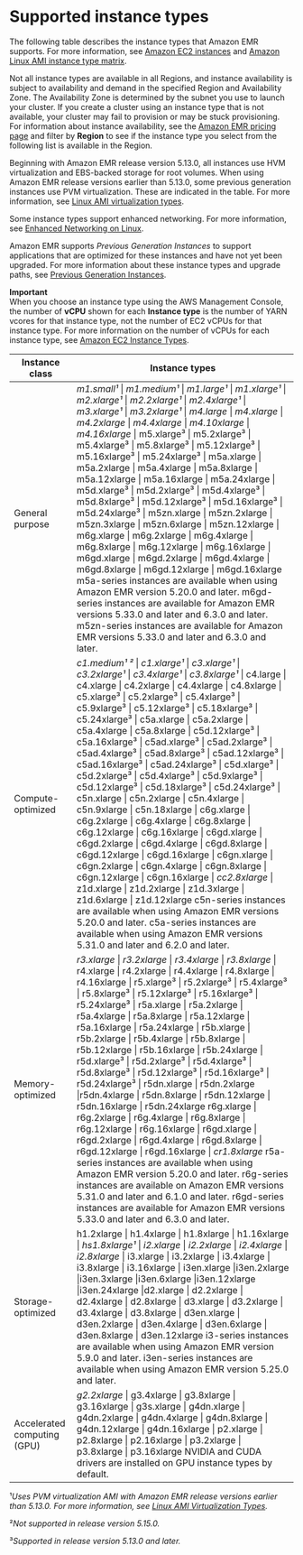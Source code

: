 # Supported instance types<a name="emr-supported-instance-types"></a>

The following table describes the instance types that Amazon EMR supports\. For more information, see [Amazon EC2 instances](https://aws.amazon.com/ec2/instance-types/) and [Amazon Linux AMI instance type matrix](https://aws.amazon.com/amazon-linux-ami/instance-type-matrix/)\.

Not all instance types are available in all Regions, and instance availability is subject to availability and demand in the specified Region and Availability Zone\. The Availability Zone is determined by the subnet you use to launch your cluster\. If you create a cluster using an instance type that is not available, your cluster may fail to provision or may be stuck provisioning\. For information about instance availability, see the [Amazon EMR pricing page](https://aws.amazon.com/emr/pricing) and filter by **Region** to see if the instance type you select from the following list is available in the Region\.

Beginning with Amazon EMR release version 5\.13\.0, all instances use HVM virtualization and EBS\-backed storage for root volumes\. When using Amazon EMR release versions earlier than 5\.13\.0, some previous generation instances use PVM virtualization\. These are indicated in the table\. For more information, see [Linux AMI virtualization types](https://docs.aws.amazon.com/AWSEC2/latest/UserGuide/virtualization_types.html)\.

Some instance types support enhanced networking\. For more information, see [Enhanced Networking on Linux](https://docs.aws.amazon.com/AWSEC2/latest/UserGuide/enhanced-networking.html)\.

Amazon EMR supports *Previous Generation Instances* to support applications that are optimized for these instances and have not yet been upgraded\. For more information about these instance types and upgrade paths, see [Previous Generation Instances](https://aws.amazon.com/ec2/previous-generation)\. 

**Important**  
When you choose an instance type using the AWS Management Console, the number of **vCPU** shown for each **Instance type** is the number of YARN vcores for that instance type, not the number of EC2 vCPUs for that instance type\. For more information on the number of vCPUs for each instance type, see [Amazon EC2 Instance Types](https://aws.amazon.com/ec2/instance-types/)\.


| Instance class | Instance types | 
| --- | --- | 
| General purpose |  *m1\.small¹* \| *m1\.medium¹* \| *m1\.large¹* \| *m1\.xlarge¹* \| *m2\.xlarge¹* \| *m2\.2xlarge¹* \| *m2\.4xlarge¹* \| *m3\.xlarge¹* \| *m3\.2xlarge¹* \| *m4\.large* \| *m4\.xlarge* \| *m4\.2xlarge* \| *m4\.4xlarge* \| *m4\.10xlarge* \| *m4\.16xlarge* \| m5\.xlarge³ \| m5\.2xlarge³ \| m5\.4xlarge³ \| m5\.8xlarge³ \| m5\.12xlarge³ \| m5\.16xlarge³ \| m5\.24xlarge³ \| m5a\.xlarge \| m5a\.2xlarge \| m5a\.4xlarge \| m5a\.8xlarge \| m5a\.12xlarge \| m5a\.16xlarge \| m5a\.24xlarge \| m5d\.xlarge³ \| m5d\.2xlarge³ \| m5d\.4xlarge³ \| m5d\.8xlarge³ \| m5d\.12xlarge³ \| m5d\.16xlarge³ \| m5d\.24xlarge³ \| m5zn\.xlarge \| m5zn\.2xlarge \| m5zn\.3xlarge \| m5zn\.6xlarge \| m5zn\.12xlarge \| m6g\.xlarge \| m6g\.2xlarge \| m6g\.4xlarge \| m6g\.8xlarge \| m6g\.12xlarge \| m6g\.16xlarge \| m6gd\.xlarge \| m6gd\.2xlarge \| m6gd\.4xlarge \| m6gd\.8xlarge \| m6gd\.12xlarge \| m6gd\.16xlarge  m5a\-series instances are available when using Amazon EMR version 5\.20\.0 and later\. m6gd\-series instances are available for Amazon EMR versions 5\.33\.0 and later and 6\.3\.0 and later\. m5zn\-series instances are available for Amazon EMR versions 5\.33\.0 and later and 6\.3\.0 and later\.   | 
| Compute\-optimized |  *c1\.medium¹ ²* \| *c1\.xlarge¹* \| *c3\.xlarge¹* \| *c3\.2xlarge¹* \| *c3\.4xlarge¹* \| *c3\.8xlarge¹* \| c4\.large \| c4\.xlarge \| c4\.2xlarge \| c4\.4xlarge \| c4\.8xlarge \| c5\.xlarge³ \| c5\.2xlarge³ \| c5\.4xlarge³ \| c5\.9xlarge³ \| c5\.12xlarge³ \| c5\.18xlarge³ \| c5\.24xlarge³ \| c5a\.xlarge \| c5a\.2xlarge \| c5a\.4xlarge \| c5a\.8xlarge \| c5d\.12xlarge³ \| c5a\.16xlarge³ \| c5ad\.xlarge³ \| c5ad\.2xlarge³ \| c5ad\.4xlarge³ \| c5ad\.8xlarge³ \| c5ad\.12xlarge³ \| c5ad\.16xlarge³ \| c5ad\.24xlarge³ \| c5d\.xlarge³ \| c5d\.2xlarge³ \| c5d\.4xlarge³ \| c5d\.9xlarge³ \| c5d\.12xlarge³ \| c5d\.18xlarge³ \| c5d\.24xlarge³ \| c5n\.xlarge \| c5n\.2xlarge \| c5n\.4xlarge \| c5n\.9xlarge \| c5n\.18xlarge \| c6g\.xlarge \| c6g\.2xlarge \| c6g\.4xlarge \| c6g\.8xlarge \| c6g\.12xlarge \| c6g\.16xlarge \| c6gd\.xlarge \| c6gd\.2xlarge \| c6gd\.4xlarge \| c6gd\.8xlarge \| c6gd\.12xlarge \| c6gd\.16xlarge \| c6gn\.xlarge \| c6gn\.2xlarge \| c6gn\.4xlarge \| c6gn\.8xlarge \| c6gn\.12xlarge \| c6gn\.16xlarge \| *cc2\.8xlarge* \| z1d\.xlarge \| z1d\.2xlarge \| z1d\.3xlarge \| z1d\.6xlarge \| z1d\.12xlarge  c5n\-series instances are available when using Amazon EMR versions 5\.20\.0 and later\. c5a\-series instances are available when using Amazon EMR versions 5\.31\.0 and later and 6\.2\.0 and later\.   | 
| Memory\-optimized |  *r3\.xlarge* \| *r3\.2xlarge* \| *r3\.4xlarge* \| *r3\.8xlarge* \| r4\.xlarge \| r4\.2xlarge \| r4\.4xlarge \| r4\.8xlarge \| r4\.16xlarge \| r5\.xlarge³ \| r5\.2xlarge³ \| r5\.4xlarge³ \| r5\.8xlarge³ \| r5\.12xlarge³ \| r5\.16xlarge³ \| r5\.24xlarge³ \| r5a\.xlarge \| r5a\.2xlarge \| r5a\.4xlarge \| r5a\.8xlarge \| r5a\.12xlarge \| r5a\.16xlarge \| r5a\.24xlarge \| r5b\.xlarge \| r5b\.2xlarge \| r5b\.4xlarge \| r5b\.8xlarge \| r5b\.12xlarge \| r5b\.16xlarge \| r5b\.24xlarge \| r5d\.xlarge³ \| r5d\.2xlarge³ \| r5d\.4xlarge³ \| r5d\.8xlarge³ \| r5d\.12xlarge³ \| r5d\.16xlarge³ \| r5d\.24xlarge³ \| r5dn\.xlarge \| r5dn\.2xlarge \|r5dn\.4xlarge \| r5dn\.8xlarge \| r5dn\.12xlarge \| r5dn\.16xlarge \| r5dn\.24xlarge r6g\.xlarge \| r6g\.2xlarge \| r6g\.4xlarge \| r6g\.8xlarge \| r6g\.12xlarge \| r6g\.16xlarge \| r6gd\.xlarge \| r6gd\.2xlarge \| r6gd\.4xlarge \| r6gd\.8xlarge \| r6gd\.12xlarge \| r6gd\.16xlarge \| *cr1\.8xlarge* r5a\-series instances are available when using Amazon EMR version 5\.20\.0 and later\. r6g\-series instances are available on Amazon EMR versions 5\.31\.0 and later and 6\.1\.0 and later\. r6gd\-series instances are available for Amazon EMR versions 5\.33\.0 and later and 6\.3\.0 and later\.   | 
| Storage\-optimized |  h1\.2xlarge \| h1\.4xlarge \| h1\.8xlarge \| h1\.16xlarge \| *hs1\.8xlarge¹* \| *i2\.xlarge* \| *i2\.2xlarge* \| *i2\.4xlarge* \| *i2\.8xlarge* \| i3\.xlarge \| i3\.2xlarge \| i3\.4xlarge \| i3\.8xlarge \| i3\.16xlarge \| i3en\.xlarge \|i3en\.2xlarge \|i3en\.3xlarge \|i3en\.6xlarge \|i3en\.12xlarge \|i3en\.24xlarge \|d2\.xlarge \| d2\.2xlarge \| d2\.4xlarge \| d2\.8xlarge \| d3\.xlarge \| d3\.2xlarge \| d3\.4xlarge \| d3\.8xlarge \| d3en\.xlarge \| d3en\.2xlarge \| d3en\.4xlarge \| d3en\.6xlarge \| d3en\.8xlarge \| d3en\.12xlarge  i3\-series instances are available when using Amazon EMR version 5\.9\.0 and later\. i3en\-series instances are available when using Amazon EMR version 5\.25\.0 and later\.   | 
| Accelerated computing \(GPU\) |  *g2\.2xlarge* \| g3\.4xlarge \| g3\.8xlarge \| g3\.16xlarge \| g3s\.xlarge \| g4dn\.xlarge \| g4dn\.2xlarge \| g4dn\.4xlarge \| g4dn\.8xlarge \| g4dn\.12xlarge \| g4dn\.16xlarge \| p2\.xlarge \| p2\.8xlarge \| p2\.16xlarge \| p3\.2xlarge \| p3\.8xlarge \| p3\.16xlarge NVIDIA and CUDA drivers are installed on GPU instance types by default\.  | 

¹*Uses PVM virtualization AMI with Amazon EMR release versions earlier than 5\.13\.0\. For more information, see [Linux AMI Virtualization Types](https://docs.aws.amazon.com/AWSEC2/latest/UserGuide/virtualization_types.html)\.*

²*Not supported in release version 5\.15\.0\.*

³*Supported in release version 5\.13\.0 and later\.*
